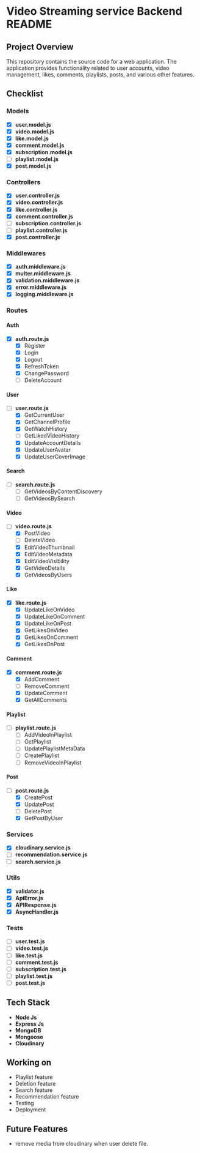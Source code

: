 # Video Streaming service Backend README

## Project Overview

This repository contains the source code for a web application. The application provides functionality related to user accounts, video management, likes, comments, playlists, posts, and various other features.

## Checklist

### Models

- [x] **user.model.js**
- [x] **video.model.js**
- [x] **like.model.js**
- [x] **comment.model.js**
- [x] **subscription.model.js**
- [ ] **playlist.model.js**
- [x] **post.model.js**

### Controllers

- [x] **user.controller.js**
- [x] **video.controller.js**
- [x] **like.controller.js**
- [x] **comment.controller.js**
- [ ] **subscription.controller.js**
- [ ] **playlist.controller.js**
- [x] **post.controller.js**

### Middlewares

- [x] **auth.middleware.js**
- [x] **multer.middleware.js**
- [x] **validation.middleware.js**
- [x] **error.middleware.js**
- [x] **logging.middleware.js**

### Routes

#### Auth

- [x] **auth.route.js**
  - [x] Register
  - [x] Login
  - [x] Logout
  - [x] RefreshToken
  - [x] ChangePassword
  - [ ] DeleteAccount

#### User

- [ ] **user.route.js**
  - [x] GetCurrentUser
  - [x] GetChannelProfile
  - [x] GetWatchHistory
  - [ ] GetLikedVideoHistory
  - [x] UpdateAccountDetails
  - [x] UpdateUserAvatar
  - [x] UpdateUserCoverImage

#### Search

- [ ] **search.route.js**
  - [ ] GetVideosByContentDiscovery
  - [ ] GetVideosBySearch

#### Video

- [ ] **video.route.js**
  - [x] PostVideo
  - [ ] DeleteVideo
  - [x] EditVideoThumbnail
  - [x] EditVideoMetadata
  - [x] EditVideoVisibility
  - [x] GetVideoDetails
  - [x] GetVideosByUsers

#### Like

- [x] **like.route.js**
  - [x] UpdateLikeOnVideo
  - [x] UpdateLikeOnComment
  - [x] UpdateLikeOnPost
  - [x] GetLikesOnVideo
  - [x] GetLikesOnComment
  - [x] GetLikesOnPost

#### Comment

- [x] **comment.route.js**
  - [x] AddComment
  - [ ] RemoveComment
  - [x] UpdateComment
  - [x] GetAllComments

#### Playlist

- [ ] **playlist.route.js**
  - [ ] AddVideoInPlaylist
  - [ ] GetPlaylist
  - [ ] UpdatePlaylistMetaData
  - [ ] CreatePlaylist
  - [ ] RemoveVideoInPlaylist

#### Post

- [ ] **post.route.js**
  - [x] CreatePost
  - [x] UpdatePost
  - [ ] DeletePost
  - [x] GetPostByUser

### Services

- [x] **cloudinary.service.js**
- [ ] **recommendation.service.js**
- [ ] **search.service.js**

### Utils

- [x] **validator.js**
- [x] **ApiError.js**
- [x] **APIResponse.js**
- [x] **AsyncHandler.js**

### Tests

- [ ] **user.test.js**
- [ ] **video.test.js**
- [ ] **like.test.js**
- [ ] **comment.test.js**
- [ ] **subscription.test.js**
- [ ] **playlist.test.js**
- [ ] **post.test.js**

## Tech Stack

- **Node Js**
- **Express Js**
- **MongoDB**
- **Mongoose**
- **Cloudinary**

## Working on

- Playlist feature
- Deletion feature
- Search feature
- Recommendation feature
- Testing
- Deployment

## Future Features

- remove media from cloudinary when user delete file.
